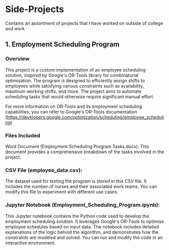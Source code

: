 # Side-Projects
Contains an assortment of projects that I have worked on outside of college and work

## 1. Employment Scheduling Program
### Overview
This project is a custom implementation of an employee scheduling solution, inspired by Google's OR-Tools library for combinatorial optimisation. The program is designed to efficiently assign shifts to employees while satisfying various constraints such as availability, maximum working shifts, and more. The project aims to automate scheduling tasks that would otherwise require significant manual effort.

For more information on OR-Tools and its employment scheduling capabilities, you can refer to Google's OR-Tools documentation (https://developers.google.com/optimization/scheduling/employee_scheduling)

### Files Included
Word Document (Employment Scheduling Program Tasks.docx):
This document provides a comprehensive breakdown of the tasks involved in the project.

### CSV File (employee_data.csv):
The dataset used for testing the program is stored in this CSV file. It includes the number of nurses and their associated work teams. You can modify this file to experiment with different use cases.

### Jupyter Notebook (Employment_Scheduling_Program.ipynb):
This Jupyter notebook contains the Python code used to develop the employment scheduling solution. It leverages Google's OR-Tools to optimise employee schedules based on input data. The notebook includes detailed explanations of the logic behind the algorithm, and demonstrates how the constraints are modeled and solved. You can run and modify the code in an interactive environment.
